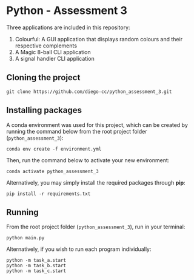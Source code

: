 # Python - Assessment 3

Three applications are included in this repository:

1. Colourful: A GUI application that displays random colours and their respective complements
2. A Magic 8-ball CLI application
3. A signal handler CLI application

## Cloning the project

```shell script
git clone https://github.com/diego-cc/python_assessment_3.git
```

## Installing packages

A conda environment was used for this project, which can be created by running the command below from the root project folder (`python_assessment_3`):

```shell script
conda env create -f environment.yml
```

Then, run the command below to activate your new environment:

```shell script
conda activate python_assessment_3
```

Alternatively, you may simply install the required packages through **pip**:

```shell script
pip install -r requirements.txt
```

## Running

From the root project folder (`python_assessment_3`), run in your terminal:

```shell script
python main.py
```

Alternatively, if you wish to run each program individually:

```shell script
python -m task_a.start
python -m task_b.start
python -m task_c.start
```
